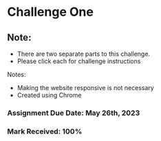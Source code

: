 # Challenge One 

## Note:
- There are two separate parts to this challenge. 
- Please click each for challenge instructions

Notes: 
- Making the website responsive is not necessary 
- Created using Chrome

### Assignment Due Date: May 26th, 2023
### Mark Received: 100%
